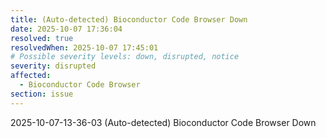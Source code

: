 ```yaml
---
title: (Auto-detected) Bioconductor Code Browser Down
date: 2025-10-07 17:36:04
resolved: true
resolvedWhen: 2025-10-07 17:45:01
# Possible severity levels: down, disrupted, notice
severity: disrupted
affected:
  - Bioconductor Code Browser
section: issue
---
```


2025-10-07-13-36-03 (Auto-detected) Bioconductor Code Browser Down

